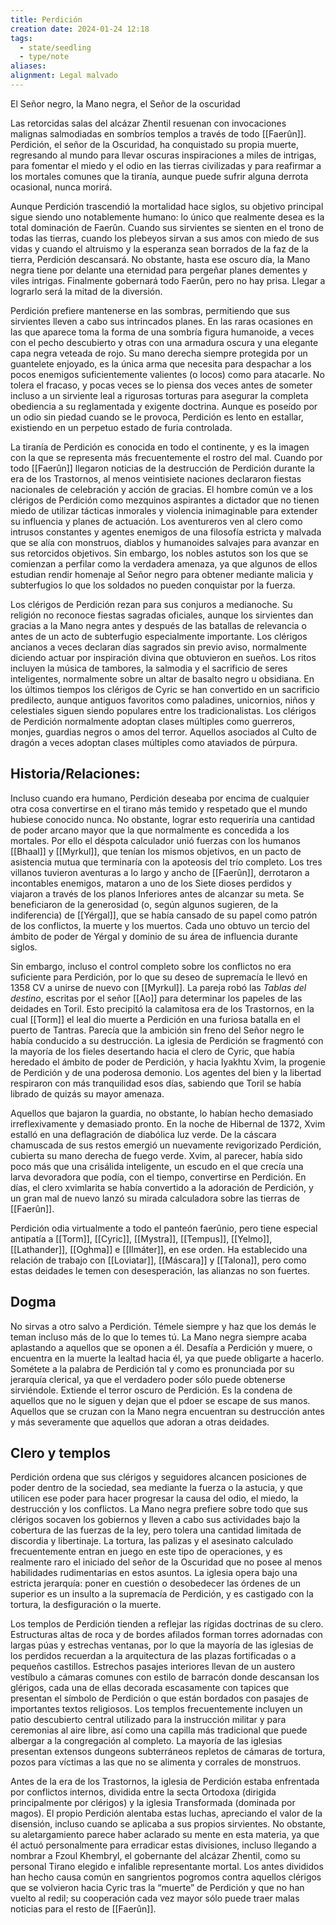 ```yaml
---
title: Perdición
creation date: 2024-01-24 12:18
tags:
  - state/seedling
  - type/note
aliases: 
alignment: Legal malvado
---
```

El Señor negro, la Mano negra, el Señor de la oscuridad

Las retorcidas salas del alcázar Zhentil resuenan con invocaciones malignas salmodiadas en sombríos templos a través de todo [[Faerûn]]. Perdición, el señor de la Oscuridad, ha conquistado su propia muerte, regresando al mundo para llevar oscuras inspiraciones a miles de intrigas, para fomentar el miedo y el odio en las tierras civilizadas y para reafirmar a los mortales comunes que la tiranía, aunque puede sufrir alguna derrota ocasional, nunca morirá.

Aunque Perdición trascendió la mortalidad hace siglos, su objetivo principal sigue siendo uno notablemente humano: lo único que realmente desea es la total dominación de Faerûn. Cuando sus sirvientes se sienten en el trono de todas las tierras, cuando los plebeyos sirvan a sus amos con miedo de sus vidas y cuando el altruismo y la esperanza sean borrados de la faz de la tierra, Perdición descansará. No obstante, hasta ese oscuro día, la Mano negra tiene por delante una eternidad para pergeñar planes dementes y viles intrigas. Finalmente gobernará todo Faerûn, pero no hay prisa. Llegar a lograrlo será la mitad de la diversión.

Perdición prefiere mantenerse en las sombras, permitiendo que sus sirvientes lleven a cabo sus intrincados planes. En las raras ocasiones en las que aparece toma la forma de una sombría figura humanoide, a veces con el pecho descubierto y otras con una armadura oscura y una elegante capa negra veteada de rojo. Su mano derecha siempre protegida por un guantelete enjoyado, es la única arma que necesita para despachar a los pocos enemigos suficientemente valientes (o locos) como para atacarle. No tolera el fracaso, y pocas veces se lo piensa dos veces antes de someter incluso a un sirviente leal a rigurosas torturas para asegurar la completa obediencia a su reglamentada y exigente doctrina. Aunque es poseído por un odio sin piedad cuando se le provoca, Perdición es lento en estallar, existiendo en un perpetuo estado de furia controlada.

La tiranía de Perdición es conocida en todo el continente, y es la imagen con la que se representa más frecuentemente el rostro del mal. Cuando por todo [[Faerûn]] llegaron noticias de la destrucción de Perdición durante la era de los Trastornos, al menos veintisiete naciones declararon fiestas nacionales de celebración y acción de gracias. El hombre común ve a los clérigos de Perdición como mezquinos aspirantes a dictador que no tienen miedo de utilizar tácticas inmorales y violencia inimaginable para extender su influencia y planes de actuación. Los aventureros ven al clero como intrusos constantes y agentes enemigos de una filosofía estricta y malvada que se alía con monstruos, diablos y humanoides salvajes para avanzar en sus retorcidos objetivos. Sin embargo, los nobles astutos son los que se comienzan a perfilar como la verdadera amenaza, ya que algunos de ellos estudian rendir homenaje al Señor negro para obtener mediante malicia y subterfugios lo que los soldados no pueden conquistar por la fuerza.

Los clérigos de Perdición rezan para sus conjuros a medianoche. Su religión no reconoce fiestas sagradas oficiales, aunque los sirvientes dan gracias a la Mano negra antes y después de las batallas de relevancia o antes de un acto de subterfugio especialmente importante. Los clérigos ancianos a veces declaran días sagrados sin previo aviso, normalmente diciendo actuar por inspiración divina que obtuvieron en sueños. Los ritos incluyen la música de tambores, la salmodia y el sacrificio de seres inteligentes, normalmente sobre un altar de basalto negro u obsidiana. En los últimos tiempos los clérigos de Cyric se han convertido en un sacrificio predilecto, aunque antiguos favoritos como paladines, unicornios, niños y celestiales siguen siendo populares entre los tradicionalistas. Los clérigos de Perdición normalmente adoptan clases múltiples como guerreros, monjes, guardias negros o amos del terror. Aquellos asociados al Culto de dragón a veces adoptan clases múltiples como ataviados de púrpura.

## Historia/Relaciones:

Incluso cuando era humano, Perdición deseaba por encima de cualquier otra cosa convertirse en el tirano más temido y respetado que el mundo hubiese conocido nunca. No obstante, lograr esto requeriría una cantidad de poder arcano mayor que la que normalmente es concedida a los mortales. Por ello el déspota calculador unió fuerzas con los humanos [[Bhaal]] y [[Myrkul]], que tenían los mismos objetivos, en un pacto de asistencia mutua que terminaría con la apoteosis del trío completo. Los tres villanos tuvieron aventuras a lo largo y ancho de [[Faerûn]], derrotaron a incontables enemigos, mataron a uno de los Siete dioses perdidos y viajaron a través de los planos Inferiores antes de alcanzar su meta. Se beneficiaron de la generosidad (o, según algunos sugieren, de la indiferencia) de [[Yérgal]], que se había cansado de su papel como patrón de los conflictos, la muerte y los muertos. Cada uno obtuvo un tercio del ámbito de poder de Yérgal y dominio de su área de influencia durante siglos.

Sin embargo, incluso el control completo sobre los conflictos no era suficiente para Perdición, por lo que su deseo de supremacía le llevó en 1358 CV a unirse de nuevo con [[Myrkul]]. La pareja robó las _Tablas del destino_, escritas por el señor [[Ao]] para determinar los papeles de las deidades en Toril. Esto precipitó la calamitosa era de los Trastornos, en la cual [[Torm]] el leal dio muerte a Perdición en una furiosa batalla en el puerto de Tantras. Parecía que la ambición sin freno del Señor negro le había conducido a su destrucción. La iglesia de Perdición se fragmentó con la mayoría de los fieles desertando hacia el clero de Cyric, que había heredado el ámbito de poder de Perdición, y hacia Iyakhtu Xvim, la progenie de Perdición y de una poderosa demonio. Los agentes del bien y la libertad respiraron con más tranquilidad esos días, sabiendo que Toril se había librado de quizás su mayor amenaza.

Aquellos que bajaron la guardia, no obstante, lo habían hecho demasiado irreflexivamente y demasiado pronto. En la noche de Hibernal de 1372, Xvim estalló en una deflagración de diabólica luz verde. De la cáscara chamuscada de sus restos emergió un nuevamente revigorizado Perdición, cubierta su mano derecha de fuego verde. Xvim, al parecer, había sido poco más que una crisálida inteligente, un escudo en el que crecía una larva devoradora que podía, con el tiempo, convertirse en Perdición. En días, el clero xvimlarita se había convertido a la adoración de Perdición, y un gran mal de nuevo lanzó su mirada calculadora sobre las tierras de [[Faerûn]].

Perdición odia virtualmente a todo el panteón faerûnio, pero tiene especial antipatía a [[Torm]], [[Cyric]], [[Mystra]], [[Tempus]], [[Yelmo]], [[Lathander]], [[Oghma]] e [[Ilmáter]], en ese orden. Ha establecido una relación de trabajo con [[Loviatar]], [[Máscara]] y [[Talona]], pero como estas deidades le temen con desesperación, las alianzas no son fuertes.

## Dogma

No sirvas a otro salvo a Perdición. Témele siempre y haz que los demás le teman incluso más de lo que lo temes tú. La Mano negra siempre acaba aplastando a aquellos que se oponen a él. Desafía a Perdición y muere, o encuentra en la muerte la lealtad hacia él, ya que puede obligarte a hacerlo. Sométete a la palabra de Perdición tal y como es pronunciada por su jerarquía clerical, ya que el verdadero poder sólo puede obtenerse sirviéndole. Extiende el terror oscuro de Perdición. Es la condena de aquellos que no le siguen y dejan que el pdoer se escape de sus manos. Aquellos que se cruzan con la Mano negra encuentran su destrucción antes y más severamente que aquellos que adoran a otras deidades.

## Clero y templos 

Perdición ordena que sus clérigos y seguidores alcancen posiciones de poder dentro de la sociedad, sea mediante la fuerza o la astucia, y que utilicen ese poder para hacer progresar la causa del odio, el miedo, la destrucción y los conflictos. La Mano negra prefiere sobre todo que sus clérigos socaven los gobiernos y lleven a cabo sus actividades bajo la cobertura de las fuerzas de la ley, pero tolera una cantidad limitada de discordia y libertinaje. La tortura, las palizas y el asesinato calculado frecuentemente entran en juego en este tipo de operaciones, y es realmente raro el iniciado del señor de la Oscuridad que no posee al menos habilidades rudimentarias en estos asuntos. La iglesia opera bajo una estricta jerarquía: poner en cuestión o desobedecer las órdenes de un superior es un insulto a la supremacía de Perdición, y es castigado con la tortura, la desfiguración o la muerte.

Los templos de Perdición tienden a reflejar las rígidas doctrinas de su clero. Estructuras altas de roca y de bordes afilados forman torres adornadas con largas púas y estrechas ventanas, por lo que la mayoría de las iglesias de los perdidos recuerdan a la arquitectura de las plazas fortificadas o a pequeños castillos. Estrechos pasajes interiores llevan de un austero vestíbulo a cámaras comunes con estilo de barracón donde descansan los glérigos, cada una de ellas decorada escasamente con tapices que presentan el símbolo de Perdición o que están bordados con pasajes de importantes textos religiosos. Los templos frecuentemente incluyen un patio descubierto central utilizado para la instrucción militar y para ceremonias al aire libre, así como una capilla más tradicional que puede albergar a la congregación al completo. La mayoría de las iglesias presentan extensos dungeons subterráneos repletos de cámaras de tortura, pozos para víctimas a las que no se alimenta y corrales de monstruos.

Antes de la era de los Trastornos, la iglesia de Perdición estaba enfrentada por conflictos internos, dividida entre la secta Ortodoxa (dirigida principalmente por clérigos) y la iglesia Transformada (dominada por magos). El propio Perdición alentaba estas luchas, apreciando el valor de la disensión, incluso cuando se aplicaba a sus propios sirvientes. No obstante, su aletargamiento parece haber aclarado su mente en esta materia, ya que él actuó personalmente para erradicar estas divisiones, incluso llegando a nombrar a Fzoul Khembryl, el gobernante del alcázar Zhentil, como su personal Tirano elegido e infalible representante mortal. Los antes divididos han hecho causa común en sangrientos pogromos contra aquellos clérigos que se volvieron hacia Cyric tras la “muerte” de Perdición y que no han vuelto al redil; su cooperación cada vez mayor sólo puede traer malas noticias para el resto de [[Faerûn]].
